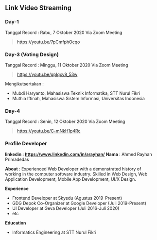 ## Link Video Streaming 

### Day-1
Tanggal Record : Rabu, 7 Oktober 2020
Via Zoom Meeting
> https://youtu.be/7pCmfphOcqo 

### Day-3 (Voting Design)
Tanggal Record : Minggu, 11 Oktober 2020
Via Zoom Meeting
> https://youtu.be/gpIqxv8_53w

Mengikutsertakan :
- Mubdi Haryanto, Mahasiswa Teknik Informatika, STT Nurul Fikri
- Muthia Iftinah, Mahasiswa Sistem Informasi, Universitas Indonesia

### Day-4
Tanggal Record : Senin, 12 Oktober 2020
Via Zoom Meeting 
> https://youtu.be/C-mNkH1p4Rc

### Profile Developer
**linkedin : https://www.linkedin.com/in/arayhan/**
**Nama** : Ahmed Rayhan Primadedas

**About** : Experienced Web Developer with a demonstrated history of working in the computer software industry. Skilled in Web Design, Web Application Development, Mobile App Development, UI/X Design. 

**Experience**
- Frontend Developer at Skyedu (Agustus 2019-Present)
- GDG Depok Co-Organizer at Google Developer (Juli 2019-Present)
- UI Developer at Geva Developer (Juli 2016-Juli 2020)
- etc

**Education**
- Informatics Engineering at STT Nurul Fikri
